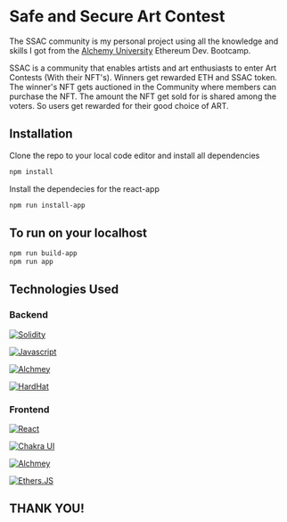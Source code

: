 # Safe and Secure Art Contest

The SSAC community is my personal project using all the knowledge and skills I got from the [Alchemy University](https://university.alchemy.com/) Ethereum Dev. Bootcamp.

SSAC is a community that enables artists and art enthusiasts to enter Art Contests (With their NFT's). Winners get rewarded ETH and SSAC token. The winner's NFT gets auctioned in the Community where members can purchase the NFT. The amount the NFT get sold for is shared among the voters. So users get rewarded for their good choice of ART.

## Installation

Clone the repo to your local code editor and install all dependencies

```bash
npm install
```

Install the dependecies for the react-app

```bash
npm run install-app

```

## To run on your localhost

```bash
npm run build-app
npm run app

```

## Technologies Used

### Backend

[![Solidity](https://img.shields.io/badge/solidity-grey?style=for-the-badge&logo=solidity&logoColor=Green)](https://docs.soliditylang.org/en/v0.8.15/)

[![Javascript](https://img.shields.io/badge/JS-grey?style=for-the-badge&logo=javascript&logoColor=Green)](https://developer.mozilla.org/en-US/docs/Web/JavaScript)

[![Alchmey](https://img.shields.io/badge/Alchemy-blue?style=for-the-badge&logo=Alchemy&logoColor=Blue)](https://www.alchemy.com/)

[![HardHat](https://img.shields.io/badge/Hardhat-6441A4?style=for-the-badge&logo=HARDHAT&logoColor=white)](https://hardhat.org/)

### Frontend

[![React](https://img.shields.io/badge/REACT-grey?style=for-the-badge&logo=REACT&logoColor=Green)](https://reactjs.org/)

[![Chakra UI](https://img.shields.io/badge/chakra_UI-grey?style=for-the-badge&logo=CHAKRAUI&logoColor=Green)](https://chakra-ui.com/)

[![Alchmey](https://img.shields.io/badge/Alchemy-blue?style=for-the-badge&logo=Alchemy&logoColor=Blue)](https://www.alchemy.com/)

[![Ethers.JS](https://img.shields.io/badge/Ethers.JS-6441A4?style=for-the-badge&logo=Hardhat&logoColor=Green)](https://chakra-ui.com/)

## THANK YOU!
